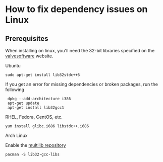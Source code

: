 # How to fix dependency issues on Linux

## Prerequisites

When installing on linux, you'll need the 32-bit libraries specified on the [valvesoftware](https://developer.valvesoftware.com/wiki/SteamCMD#32-bit_libraries_on_64-bit_Linux_systems) website.

Ubuntu
```
sudo apt-get install lib32stdc++6
```
If you get an error for missing dependencies or broken packages, run the following
```
 dpkg --add-architecture i386
 apt-get update
 apt-get install lib32gcc1
```
RHEL, Fedora, CentOS, etc.
```
yum install glibc.i686 libstdc++.i686
```
Arch Linux

Enable the [multilib repository](https://wiki.archlinux.org/title/Official_repositories#multilib)
```
pacman -S lib32-gcc-libs
```
